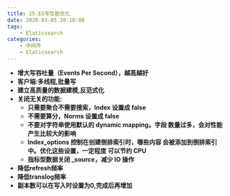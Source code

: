 ```yaml
---
title: 15.ES写性能优化
date: 2020-03-05 20:10:00
tags:
    - Elaticsearch
categories:
    - 中间件
    - Elaticsearch
---
```


- **增大写吞吐量（Events Per Second），越高越好**
- **客户端:多线程,批量写**
- **建立高质量的数据建模,反范式化**
- **关闭无关的功能:**
  - **只需要聚合不需要搜索，Index 设置成 false** 
  - **不需要算分，Norms 设置成 false** 
  - **不要对字符串使用默认的 dynamic mapping。字段 数量过多，会对性能产生比较大的影响** 
  - **Index_options 控制在创建倒排索引时，哪些内容 会被添加到倒排索引中。优化这些设置，一定程度 可以节约 CPU** 
  - **指标型数据关闭 _source，减少 IO 操作**
- **降低refresh频率**
- **降低translog频率**
- **副本数可以在写入时设置为0,完成后再增加**

